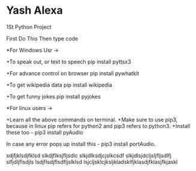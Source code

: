 # Yash Alexa
1St Python Project

First Do This
Then type code

*For Windows Usr ->

+To speak out, or text to speech pip install pyttsx3

+For advance control on browser pip install pywhatkit

+To get wikipedia data pip install wikipedia

+To get funny jokes pip install pyjokes


*For linux users ->

+Learn all the above commands on terminal. 
+Make sure to use pip3, because in linux pip refers for python2 and pip3 refers to python3. 
+Install these too - pip3 install pyAudio

In case any error pops up install this - pip3 install portAudio.


sdjfjklsdjfklsd
slkdjflksjfljsdlc
slkjdlksdjcjslkcsdf
slkjdlsjdcljsljfljsdlfj
slfjdljflsdjls lsdjflsdjflsdfljslklsd
lsjcljsklcjksljkladsklfjklasdjfklasjfkjaskl

